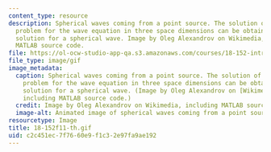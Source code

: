 ```yaml
---
content_type: resource
description: Spherical waves coming from a point source. The solution of the initial-value
  problem for the wave equation in three space dimensions can be obtained from the
  solution for a spherical wave. Image by Oleg Alexandrov on Wikimedia, including
  MATLAB source code.
file: https://ol-ocw-studio-app-qa.s3.amazonaws.com/courses/18-152-introduction-to-partial-differential-equations-fall-2011/c2c451ec7f7660e9f1c32e97fa9ae192_18-152f11-th.gif
file_type: image/gif
image_metadata:
  caption: Spherical waves coming from a point source. The solution of the initial-value
    problem for the wave equation in three space dimensions can be obtained from the
    solution for a spherical wave. (Image by Oleg Alexandrov on [Wikimedia](http://commons.wikimedia.org/wiki/File:Spherical_wave2.gif),
    including MATLAB source code.)
  credit: Image by Oleg Alexandrov on Wikimedia, including MATLAB source code.
  image-alt: Animated image of spherical waves coming from a point source.
resourcetype: Image
title: 18-152f11-th.gif
uid: c2c451ec-7f76-60e9-f1c3-2e97fa9ae192
---
```

